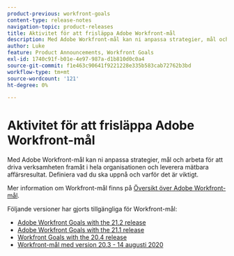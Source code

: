 ```yaml
---
product-previous: workfront-goals
content-type: release-notes
navigation-topic: product-releases
title: Aktivitet för att frisläppa Adobe Workfront-mål
description: Med Adobe Workfront-mål kan ni anpassa strategier, mål och arbeta för att driva verksamheten framåt i hela organisationen och leverera mätbara affärsresultat. Definiera vad du ska uppnå och varför det är viktigt.
author: Luke
feature: Product Announcements, Workfront Goals
exl-id: 1740c91f-b01e-4e97-987a-d1b810d0c0a4
source-git-commit: f1e463c90641f9221228e335b583cab72762b3bd
workflow-type: tm+mt
source-wordcount: '121'
ht-degree: 0%

---
```


# Aktivitet för att frisläppa Adobe Workfront-mål

Med Adobe Workfront-mål kan ni anpassa strategier, mål och arbeta för att driva verksamheten framåt i hela organisationen och leverera mätbara affärsresultat. Definiera vad du ska uppnå och varför det är viktigt.

Mer information om Workfront-mål finns på [Översikt över Adobe Workfront-mål](../../../workfront-goals/goal-management/wf-goals-overview.md).

Följande versioner har gjorts tillgängliga för Workfront-mål:

* [Adobe Workfront Goals with the 21.2 release](../../../product-announcements/product-releases/goals-release-activity/goals-21.2-release/goals-release-21-2.md)
* [Adobe Workfront Goals with the 21.1 release](../../../product-announcements/product-releases/goals-release-activity/goals-release-21-1.md)
* [Workfront Goals with the 20.4 release](../../../product-announcements/product-releases/goals-release-activity/goals-release-20-4.md)
* [Workfront-mål med version 20.3 - 14 augusti 2020](../../../product-announcements/product-releases/goals-release-activity/goals-release-20-3.md)
